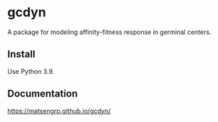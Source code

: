 # gcdyn

A package for modeling affinity-fitness response in germinal centers.

## Install

Use Python 3.9.

## Documentation

https://matsengrp.github.io/gcdyn/
